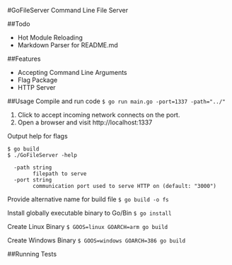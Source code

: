 #GoFileServer
Command Line File Server

##Todo
* Hot Module Reloading
* Markdown Parser for README.md

##Features
* Accepting Command Line Arguments
* Flag Package
* HTTP Server

##Usage
Compile and run code
`$ go run main.go -port=1337 -path="../"`
1. Click to accept incoming network connects on the port.
2. Open a browser and visit http://localhost:1337

Output help for flags
```
$ go build
$ ./GoFileServer -help
  
  -path string
        filepath to serve
  -port string
        communication port used to serve HTTP on (default: "3000")
```

Provide alternative name for build file
`$ go build -o fs`

Install globally executable binary to Go/Bin 
`$ go install`

Create Linux Binary
`$ GOOS=linux GOARCH=arm go build`

Create Windows Binary
`$ GOOS=windows GOARCH=386 go build`

##Running Tests
